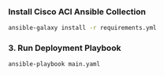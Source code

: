### Install Cisco ACI Ansible Collection
```bash
ansible-galaxy install -r requirements.yml
```

### 3. Run Deployment Playbook
```bash
ansible-playbook main.yaml
```

